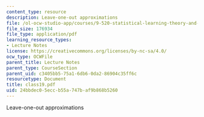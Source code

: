 ```yaml
---
content_type: resource
description: Leave-one-out approximations
file: /ol-ocw-studio-app/courses/9-520-statistical-learning-theory-and-applications-spring-2003/24bbdec05eccb55a747baf9b868b5260_class19.pdf
file_size: 176934
file_type: application/pdf
learning_resource_types:
- Lecture Notes
license: https://creativecommons.org/licenses/by-nc-sa/4.0/
ocw_type: OCWFile
parent_title: Lecture Notes
parent_type: CourseSection
parent_uid: c3405bb5-75a1-6db6-0da2-86904c35ff6c
resourcetype: Document
title: class19.pdf
uid: 24bbdec0-5ecc-b55a-747b-af9b868b5260
---
```

Leave-one-out approximations